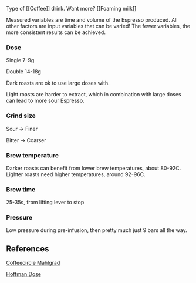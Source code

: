 Type of [[Coffee]] drink. Want more? [[Foaming milk]]

Measured variables are time and volume of the Espresso produced. All other factors are input variables that can be varied! The fewer variables, the more consistent results can be achieved.

### Dose

Single 7-9g

Double 14-18g

Dark roasts are ok to use large doses with.

Light roasts are harder to extract, which in combination with large doses can lead to more sour Espresso.

### Grind size

Sour -> Finer

Bitter -> Coarser

### Brew temperature

Darker roasts can benefit from lower brew temperatures, about 80-92C. Lighter roasts need higher temperatures, around 92-96C.

### Brew time

25-35s, from lifting lever to stop

### Pressure

Low pressure during pre-infusion, then pretty much just 9 bars all the way.

## References

[Coffeecircle Mahlgrad](https://www.coffeecircle.com/de/e/kaffee-mahlgrad-einstellen)

[Hoffman Dose](https://youtu.be/aTFsBqhpLes)



